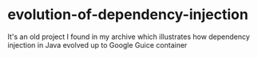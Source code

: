 # evolution-of-dependency-injection
It's an old project I found in my archive which illustrates how dependency injection in Java evolved up to Google Guice container
